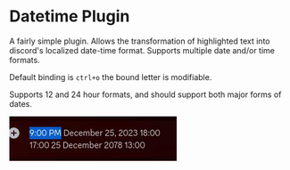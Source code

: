 # Datetime Plugin

A fairly simple plugin. Allows the transformation of highlighted text into discord's localized date-time format. Supports multiple date and/or time formats.

Default binding is `ctrl+o` the bound letter is modifiable.

Supports 12 and 24 hour formats, and should support both major forms of dates.

![Different dates being transformed into discord's timestamp format](resources/examples.gif)

